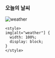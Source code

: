 <!--### Hello Juice World👋-->

### 오늘의 날씨
![weather](https://user-images.githubusercontent.com/26542929/89368770-49c3a680-d717-11ea-9d59-79dfbfd2fbd5.png)

```
<style>
img[alt="weather"] { 
  width: 100%; 
  display: block;
}
</style>
```


<!--
**yoonjoohye/yoonjoohye** is a ✨ _special_ ✨ repository because its `README.md` (this file) appears on your GitHub profile.

Here are some ideas to get you started:

- 🔭 I’m currently working on ...
- 🌱 I’m currently learning ...
- 👯 I’m looking to collaborate on ...
- 🤔 I’m looking for help with ...
- 💬 Ask me about ...
- 📫 How to reach me: ...
- 😄 Pronouns: ...
- ⚡ Fun fact: ...
-->
